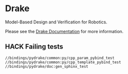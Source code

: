 # Drake

Model-Based Design and Verification for Robotics.

Please see the [Drake Documentation](https://drake.mit.edu) for more
information.

## HACK Failing tests

```
//bindings/pydrake/common:py/cpp_param_pybind_test
//bindings/pydrake/common:py/cpp_template_pybind_test
//bindings/pydrake/doc:gen_sphinx_test
```
